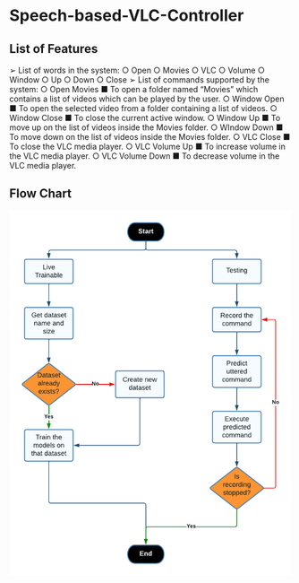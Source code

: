 # Speech-based-VLC-Controller

## List of Features
➢ List of words in the system:
    ○ Open
    ○ Movies
    ○ VLC
    ○ Volume
    ○ Window
    ○ Up
    ○ Down
    ○ Close
➢ List of commands supported by the system:
    ○ Open Movies
    ■ To open a folder named “Movies” which contains a list of videos
    which can be played by the user.
    ○ Window Open
    ■ To open the selected video from a folder containing a list of
    videos.
    ○ Window Close
    ■ To close the current active window.
    ○ Window Up
    ■ To move up on the list of videos inside the Movies folder.
    ○ WIndow Down
    ■ To move down on the list of videos inside the Movies folder.
    ○ VLC Close
    ■ To close the VLC media player.
    ○ VLC Volume Up
    ■ To increase volume in the VLC media player.
    ○ VLC Volume Down
    ■ To decrease volume in the VLC media player.

## Flow Chart

![Alt text](<VLC Controller Flowchart.png>)